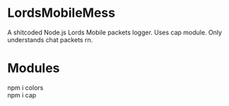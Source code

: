 # LordsMobileMess
A shitcoded Node.js Lords Mobile packets logger. Uses cap module. Only understands chat packets rn.

# Modules
npm i colors <br>
npm i cap
